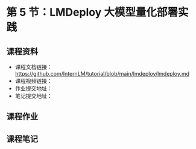 # 第 5 节：LMDeploy 大模型量化部署实践

## 课程资料
- 课程文档链接：https://github.com/InternLM/tutorial/blob/main/lmdeploy/lmdeploy.md
- 课程视频链接：
- 作业提交地址：
- 笔记提交地址：

## 课程作业


## 课程笔记